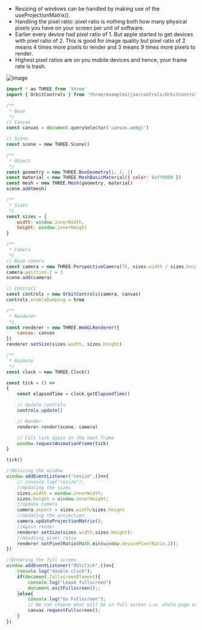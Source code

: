 - Resizing of windows can be handled by making use of the useProjectionMatrix().
- Handling the pixel ratio: pixel ratio is nothing both how many physical pixels you have on your screen per unit of software.
- Earlier every device had pixel ratio of 1. But apple started to get devices with pixel ratio of 2. This is good for image quality but pixel ratio of 2 means 4 times more pixels to render and 3 means 9 times more pixels to render.
- Highest pixel ratios are on you mobile devices and hence, your frame rate is trash.

![image](https://github.com/DvbyDt/Learning-Three.js/assets/68496657/153ff747-5256-44f4-a8f9-51c83523f571)


```jsx
import * as THREE from 'three'
import { OrbitControls } from 'three/examples/jsm/controls/OrbitControls.js'

/**
 * Base
 */
// Canvas
const canvas = document.querySelector('canvas.webgl')

// Scene
const scene = new THREE.Scene()

/**
 * Object
 */
const geometry = new THREE.BoxGeometry(1, 1, 1)
const material = new THREE.MeshBasicMaterial({ color: 0xff0000 })
const mesh = new THREE.Mesh(geometry, material)
scene.add(mesh)

/**
 * Sizes
 */
const sizes = {
    width: window.innerWidth,
    height: window.innerHeight
}

/**
 * Camera
 */
// Base camera
const camera = new THREE.PerspectiveCamera(75, sizes.width / sizes.height, 0.1, 100)
camera.position.z = 3
scene.add(camera)

// Controls
const controls = new OrbitControls(camera, canvas)
controls.enableDamping = true

/**
 * Renderer
 */
const renderer = new THREE.WebGLRenderer({
    canvas: canvas
})
renderer.setSize(sizes.width, sizes.height)

/**
 * Animate
 */
const clock = new THREE.Clock()

const tick = () =>
{
    const elapsedTime = clock.getElapsedTime()

    // Update controls
    controls.update()

    // Render
    renderer.render(scene, camera)

    // Call tick again on the next frame
    window.requestAnimationFrame(tick)
}

tick()

//Resizing the window
window.addEventListener("resize",()=>{
    // console.log("resize");
    //Updating the sizes
    sizes.width = window.innerWidth;
    sizes.height = window.innerHeight;
    //Update camera
    camera.aspect = sizes.width/sizes.height
    //Updating the projection
    camera.updateProjectionMatrix();
    //Again render
    renderer.setSize(sizes.width,sizes.height);
    //Handling pixel ratio
    renderer.setPixelRatio(Math.min(window.devicePixelRatio,2));    
})

//Entering the full screen
window.addEventListener("dblclick",()=>{
    console.log("double click");
    if(document.fullscreenElement){
        console.log("Leave fullscreen")
        document.exitFullscreen();;
    }else{
        console.log("Go Fullscreen");        
        // We can choose what will be in full screen i.e. whole page or just one element
        canvas.requestFullscreen();        
    }
})
```

